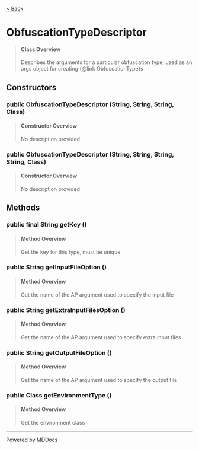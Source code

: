 [< Back](../README.md)
# ObfuscationTypeDescriptor #
>#### Class Overview ####
>Describes the arguments for a particular obfuscation type, used as an args
 object for creating {@link ObfuscationType}s
## Constructors ##
### public ObfuscationTypeDescriptor (String, String, String, Class) ###
>#### Constructor Overview ####
>No description provided
>
### public ObfuscationTypeDescriptor (String, String, String, String, Class) ###
>#### Constructor Overview ####
>No description provided
>
## Methods ##
### public final String getKey () ###
>#### Method Overview ####
>Get the key for this type, must be unique
>
### public String getInputFileOption () ###
>#### Method Overview ####
>Get the name of the AP argument used to specify the input file
>
### public String getExtraInputFilesOption () ###
>#### Method Overview ####
>Get the name of the AP argument used to specify extra input files
>
### public String getOutputFileOption () ###
>#### Method Overview ####
>Get the name of the AP argument used to specify the output file
>
### public Class getEnvironmentType () ###
>#### Method Overview ####
>Get the environment class
>

---
Powered by [MDDocs](https://github.com/VRCube/MDDocs)